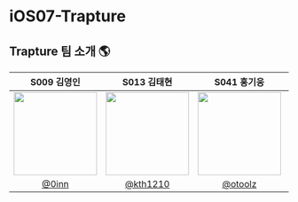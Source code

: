 # iOS07-Trapture

## Trapture 팀 소개 🌎
|S009 김영인|S013 김태현|S041 홍기웅|J048 박경미|J170 황정민|
|:-:|:-:|:-:|:-:|:-:|
|<img src="https://avatars.githubusercontent.com/u/74968390?v=4" width=150>|<img src="https://user-images.githubusercontent.com/51712973/280571628-e1126b86-4941-49fc-852b-9ce16f3e0c4e.jpg" width=150>|<img src="https://avatars.githubusercontent.com/u/91725382?s=400&u=29b8023a56a09685aaab53d4eb0dd556254cd902&v=4" width=150>|<img src="https://github.com/boostcampwm2023/iOS07-Trapture/assets/74968390/76bfffde-8ebc-445d-8f3a-7c21288ae386" width=150>|<img src="https://github.com/boostcampwm2023/iOS07-Trapture/assets/74968390/3f5281e2-d233-49d2-b836-be2a56f93096" width=150>|
|[@0inn](https://github.com/0inn)|[@kth1210](https://github.com/kth1210)|[@otoolz](https://github.com/otoolz)|[@kmi0817](https://github.com/kmi0817)|[@yaongmeow](https://github.com/yaongmeow)|
